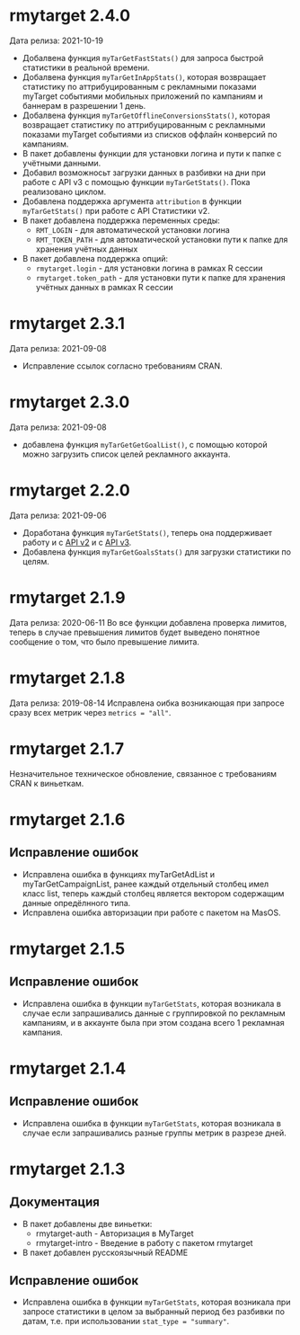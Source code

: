 # rmytarget 2.4.0
Дата релиза: 2021-10-19

* Добалвена функция `myTarGetFastStats()` для запроса быстрой статистики в реальной времени.
* Добалвена функция `myTarGetInAppStats()`, которая возвращает статистику по аттрибуцированным с рекламными показами myTarget событиями мобильных приложений по кампаниям и баннерам в разрешении 1 день. 
* Добалвена функция `myTarGetOfflineConversionsStats()`, которая возвращает статистику по аттрибуцированным с рекламными показами myTarget событиями из списков оффлайн конверсий по кампаниям.
* В пакет добавлены функции для установки логина и пути к папке с учётными данными.
* Добавил возможносьт загрузки данных в разбивки на дни при работе с API v3 с помощью функции `myTarGetStats()`. Пока реализовано циклом.
* Добавлена поддержка аргумента `attribution` в функции `myTarGetStats()` при работе с API Статистики v2.
* В пакет добавлена поддержка переменных среды:
    * `RMT_LOGIN` - для автоматической установки логина
    * `RMT_TOKEN_PATH` - для автоматической установки пути к папке для хранения учётных данных
* В пакет добавлена поддержка опций:
    * `rmytarget.login` - для установки логина в рамках R сессии
    * `rmytarget.token_path` - для установки пути к папке для хранения учётных данных в рамках R сессии

# rmytarget 2.3.1
Дата релиза: 2021-09-08

* Исправление ссылок согласно требованиям CRAN.

# rmytarget 2.3.0
Дата релиза: 2021-09-08

* добавлена функция `myTarGetGetGoalList()`, с помощью которой можно загрузить список целей рекламного аккаунта.

# rmytarget 2.2.0
Дата релиза: 2021-09-06

* Доработана функция `myTarGetStats()`, теперь она поддерживает работу и с [API v2](https://target.my.com/adv/api-marketing/doc/stat-v2) и с [API v3](https://target.my.com/adv/api-marketing/doc/stat-v2#statisticsv3).
* Добавлена функция `myTarGetGoalsStats()` для загрузки статистики по целям.

# rmytarget 2.1.9
Дата релиза: 2020-06-11
Во все функции добавлена проверка лимитов, теперь в случае превышения лимитов будет выведено понятное сообщение о том, что было превышение лимита.

# rmytarget 2.1.8
Дата релиза: 2019-08-14
Исправлена оибка возникающая при запросе сразу всех метрик через `metrics = "all"`.

# rmytarget 2.1.7
Незначительное техническое обновление, связанное с требованиям CRAN к виньеткам.

# rmytarget 2.1.6
## Исправление ошибок
* Исправлена ошибка в функциях myTarGetAdList и myTarGetCampaignList, ранее каждый отдельный столбец имел класс list, теперь каждый столбец является вектором содержащим данные опредёлнного типа.
* Исправлена ошибка авторизации при работе с пакетом на MasOS.

# rmytarget 2.1.5
## Исправление ошибок
* Исправлена ошибка в функции `myTarGetStats`, которая возникала в случае если запрашивались данные с группировкой по рекламным кампаниям, и в аккаунте была при этом создана всего 1 рекламная кампания.

# rmytarget 2.1.4
## Исправление ошибок
* Исправлена ошибка в функции `myTarGetStats`, которая возникала в случае если запрашивались разные группы метрик в разрезе дней.

# rmytarget 2.1.3

## Документация
* В пакет добавлены две виньетки:
	* rmytarget-auth - Авторизация в MyTarget
	* rmytarget-intro - Введение в работу с пакетом rmytarget
* В пакет добавлен русскоязычный README

## Исправление ошибок
* Исправлена ошибка в функции `myTarGetStats`, которая возникала при запросе статистики в целом за выбранный период без разбивки по датам, т.е. при использовании `stat_type = "summary"`.

